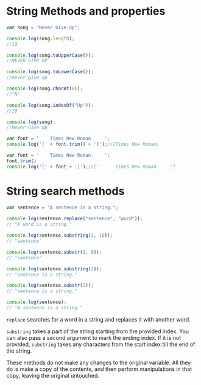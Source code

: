 # String Methods and properties

```javascript
var song = "Never Give Up";

console.log(song.length);
//13

console.log(song.toUpperCase());
//NEVER GIVE UP

console.log(song.toLowerCase());
//never give up

console.log(song.charAt(0));
//"N"

console.log(song.indexOf("Up"));
//10

console.log(song);
//Never Give Up

var font = '    Times New Roman     ';
console.log('[' + font.trim() + ']');//[Times New Roman]

var font = '    Times New Roman     ';
font.trim()
console.log('[' + font + ']');//['      Times New Roman     ']
```

# String search methods

```javascript
var sentence = "A sentence is a string.";
 
console.log(sentence.replace("sentence", "word"));
// "A word is a string."

console.log(sentence.substring(2, 10));
// "sentence"

console.log(sentence.substr(2, 8));
// "sentence"

console.log(sentence.substring(2));
// "sentence is a string."

console.log(sentence.substr(2));
// "sentence is a string."

console.log(sentence);
// "A sentence is a string."
```

`replace` searches for a word in a string and replaces it with another word.

`substring` takes a part of the string starting from the provided index. You can also pass a second argument to mark the ending index. If it is not provided, `substring` takes any characters from the start index till the end of the string.

These methods do not make any changes to the original variable. All they do is make a copy of the contents, and then perform manipulations in that copy, leaving the original untouched.